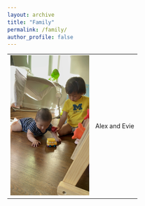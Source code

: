 ```yaml
---
layout: archive
title: "Family"
permalink: /family/
author_profile: false
---
```

<table>
    <tr>
      <td><img src="../images/5B6FD4F8-A1F1-494A-B56C-21761E073A78.jpeg" alt="3" width = 180px height = 320px></td>
      <td> Alex and Evie </td>
  </tr>
</table>
